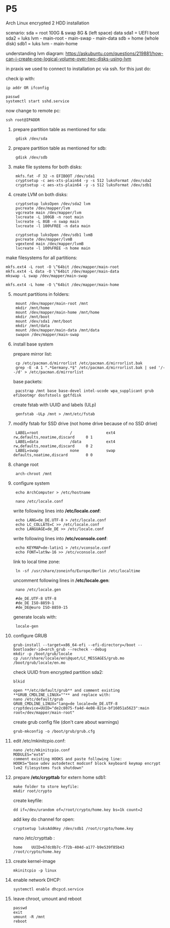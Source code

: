 # P5
Arch Linux encrypted 2 HDD installation

scenario:
	sda = root 100G & swap 8G  & (left space) data
	sda1 = UEFI boot
	sda2 = luks lvm
		- main-root
		- main-swap
		- main-data
	sdb = home (whole disk)
	sdb1 = luks lvm
		- main-home 

understanding lvm diagram: https://askubuntu.com/questions/219881/how-can-i-create-one-logical-volume-over-two-disks-using-lvm

in praxis we used to connect to installation pc via ssh. for this just do:

check ip with:

	ip addr OR ifconfig

	passwd
	systemctl start sshd.service
	
now change to remote pc:

	ssh root@IPADDR

1. prepare partition table as mentioned for sda:

		gdisk /dev/sda
	
2. prepare partition table as mentioned for sdb:

		gdisk /dev/sdb

3. make file systems for both disks:

		mkfs.fat -F 32 -n EFIBOOT /dev/sda1
		cryptsetup -c aes-xts-plain64 -y -s 512 luksFormat /dev/sda2
		cryptsetup -c aes-xts-plain64 -y -s 512 luksFormat /dev/sdb1
	
4. create LVM on both disks:
	
		cryptsetup luksOpen /dev/sda2 lvm
		pvcreate /dev/mapper/lvm
		vgcreate main /dev/mapper/lvm
		lvcreate -L 100GB -n root main
		lvcreate -L 8GB -n swap main
		lvcreate -l 100%FREE -n data main

		cryptsetup luksOpen /dev/sdb1 lvmB
		pvcreate /dev/mapper/lvmB
		vgextend main /dev/mapper/lvmB 
		lvcreate -l 100%FREE -n home main

make filesystems for all partitions:

	mkfs.ext4 -L root -O \^64bit /dev/mapper/main-root
	mkfs.ext4 -L data -O \^64bit /dev/mapper/main-data
	mkswap -L swap /dev/mapper/main-swap

	mkfs.ext4 -L home -O \^64bit /dev/mapper/main-home

5. mount partitions in folders:
	
		mount /dev/mapper/main-root /mnt
		mkdir /mnt/home
		mount /dev/mapper/main-home /mnt/home
		mkdir /mnt/boot
		mount /dev/sda1 /mnt/boot
		mkdir /mnt/data
		mount /dev/mapper/main-data /mnt/data
		swapon /dev/mapper/main-swap

6. install base system

	prepare mirror list:
	
		cp /etc/pacman.d/mirrorlist /etc/pacman.d/mirrorlist.bak
		grep -E -A 1 ".*Germany.*$" /etc/pacman.d/mirrorlist.bak | sed '/--/d' > /etc/pacman.d/mirrorlist
	
	base packets:
	
		pacstrap /mnt base base-devel intel-ucode wpa_supplicant grub efibootmgr dosfstools gptfdisk
	
	create fstab with UUID and labels (ULp)
	
		genfstab -ULp /mnt > /mnt/etc/fstab  

7. modify fstab for SSD drive (not home drive because of no SSD drive)
	
		LABEL=root              /               ext4            rw,defaults,noatime,discard     0 1
		LABEL=data              /data           ext4            rw,defaults,noatime,discard     0 2
		LABEL=swap              none            swap            defaults,noatime,discard        0 0

8. change root

		arch-chroot /mnt

9. configure system
	
		echo ArchComputer > /etc/hostname

		nano /etc/locale.conf

	write following lines into **/etc/locale.conf**:
	
		echo LANG=de_DE.UTF-8 > /etc/locale.conf
		echo LC_COLLATE=C >> /etc/locale.conf
		echo LANGUAGE=de_DE >> /etc/locale.conf
	
	write following lines into **/etc/vconsole.conf**:
	
		echo KEYMAP=de-latin1 > /etc/vconsole.conf
		echo FONT=lat9w-16 >> /etc/vconsole.conf

	link to local time zone:
	
		ln -sf /usr/share/zoneinfo/Europe/Berlin /etc/localtime

	uncomment following lines in **/etc/locale.gen**:	
	
		nano /etc/locale.gen

		#de_DE.UTF-8 UTF-8
		#de_DE ISO-8859-1
		#de_DE@euro ISO-8859-15

	generate locals with:
	
		locale-gen

10. configure GRUB

		grub-install --target=x86_64-efi --efi-directory=/boot --bootloader-id=arch_grub --recheck --debug
		mkdir -p /boot/grub/locale
		cp /usr/share/locale/en\@quot/LC_MESSAGES/grub.mo /boot/grub/locale/en.mo

	check UUID from encrypted partition sda2:
	
		blkid

		open **/etc/default/grub** and comment existing **GRUB_CMDLINE_LINUX=""** and replace with:
		nano /etc/default/grub
		GRUB_CMDLINE_LINUX="lang=de locale=de_DE.UTF-8 cryptdevice=UUID="de2c8075-fa4d-4e08-821e-bf16051a5623":main root=/dev/mapper/main-root"

	create grub config file (don't care about warnings)
	
		grub-mkconfig -o /boot/grub/grub.cfg

11. edit /etc/mkinitcpio.conf:

		nano /etc/mkinitcpio.conf
		MODULES="ext4"
		comment existing HOOKS and paste following line:
		HOOKS="base udev autodetect modconf block keyboard keymap encrypt lvm2 filesystems fsck shutdown"


12. prepare **/etc/crypttab** for extern home sdb1:
	
		make folder to store keyfile:
		mkdir root/crypto
	
	create keyfile:
	
		dd if=/dev/urandom of=/root/crypto/home.key bs=1k count=2 

	add key do channel for open:
	
		cryptsetup luksAddKey /dev/sdb1 /root/crypto/home.key

	nano /etc/crypttab : 
	
		home	UUID=67dc0b7c-f72b-404d-a177-b9e539f85b43	/root/crypto/home.key 

13. create kernel-image

		mkinitcpio -p linux

14. enable network DHCP:
	
		systemctl enable dhcpcd.service
	

15. leave chroot, umount and reboot
	
		passwd
		exit
		umount -R /mnt
		reboot
	
